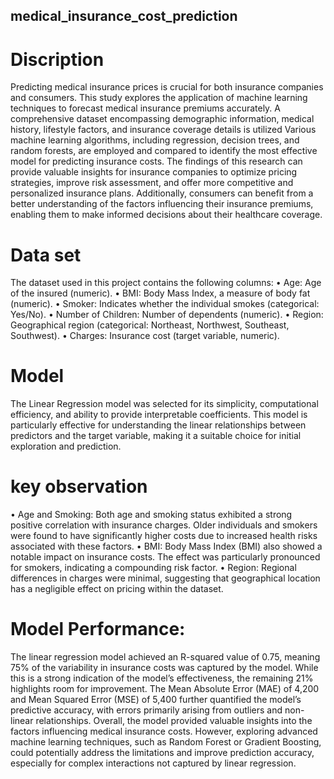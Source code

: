 ## medical_insurance_cost_prediction
# Discription
<p> Predicting medical insurance prices is crucial for both insurance companies and consumers. This study explores the application of machine learning techniques to forecast medical insurance premiums accurately. A comprehensive dataset encompassing demographic information, medical history, lifestyle factors, and insurance coverage details is utilized Various machine learning algorithms, including regression, decision trees, and random forests, are employed and compared to identify the most effective model for predicting insurance costs. The findings of this research can provide valuable insights for insurance companies to optimize pricing strategies, improve risk assessment, and offer more competitive and personalized insurance plans. Additionally, consumers can benefit from a better understanding of the factors influencing their insurance premiums, enabling them to make informed decisions about their healthcare coverage.</p>

# Data set
<p> The dataset used in this project contains the following columns:
•	Age: Age of the insured (numeric).
•	BMI: Body Mass Index, a measure of body fat (numeric).
•	Smoker: Indicates whether the individual smokes (categorical: Yes/No).
•	Number of Children: Number of dependents (numeric).
•	Region: Geographical region (categorical: Northeast, Northwest, Southeast, Southwest).
•	Charges: Insurance cost (target variable, numeric).
</p>

# Model
<p> The Linear Regression model was selected for its simplicity, computational efficiency, and ability to provide interpretable coefficients. This model is particularly effective for understanding the linear relationships between predictors and the target variable, making it a suitable choice for initial exploration and prediction.</p>

# key observation
<p>
•	Age and Smoking: Both age and smoking status exhibited a strong positive correlation with insurance charges. Older individuals and smokers were found to have significantly higher costs due to increased health risks associated with these factors.
•	BMI: Body Mass Index (BMI) also showed a notable impact on insurance costs. The effect was particularly pronounced for smokers, indicating a compounding risk factor.
•	Region: Regional differences in charges were minimal, suggesting that geographical location has a negligible effect on pricing within the dataset.</p>

# Model Performance:
<p>The linear regression model achieved an R-squared value of 0.75, meaning 75% of the variability in insurance costs was captured by the model. While this is a strong indication of the model’s effectiveness, the remaining 21% highlights room for improvement. The Mean Absolute Error (MAE) of 4,200 and Mean Squared Error (MSE) of 5,400 further quantified the model’s predictive accuracy, with errors primarily arising from outliers and non-linear relationships.
Overall, the model provided valuable insights into the factors influencing medical insurance costs. However, exploring advanced machine learning techniques, such as Random Forest or Gradient Boosting, could potentially address the limitations and improve prediction accuracy, especially for complex interactions not captured by linear regression.
</p>
